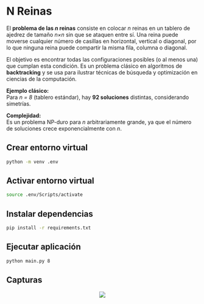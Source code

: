 # N Reinas

El **problema de las *n* reinas** consiste en colocar *n* reinas en un tablero de ajedrez de tamaño *n×n* sin que se ataquen entre sí. Una reina puede moverse cualquier número de casillas en horizontal, vertical o diagonal, por lo que ninguna reina puede compartir la misma fila, columna o diagonal.  

El objetivo es encontrar todas las configuraciones posibles (o al menos una) que cumplan esta condición. Es un problema clásico en algoritmos de **backtracking** y se usa para ilustrar técnicas de búsqueda y optimización en ciencias de la computación.  

**Ejemplo clásico:**  
Para *n = 8* (tablero estándar), hay **92 soluciones** distintas, considerando simetrías.  

**Complejidad:**  
Es un problema NP-duro para *n* arbitrariamente grande, ya que el número de soluciones crece exponencialmente con *n*.  

## Crear entorno virtual

```bash
python -m venv .env
```

## Activar entorno virtual

```bash
source .env/Scripts/activate
```

## Instalar dependencias

```bash
pip install -r requirements.txt
```

## Ejecutar aplicación

```bash
python main.py 8
```

## Capturas

<p align="center">
    <img src="https://github.com/user-attachments/assets/a5f2d9eb-3162-416c-bd40-a87d5f7a8bb8" />
</p>

